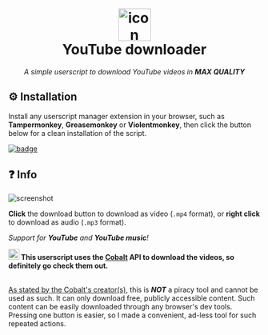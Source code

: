 <h1 align="center">
    <img src="https://raw.githubusercontent.com/madkarmaa/youtube-downloader/main/images/icon.png" alt="icon" style="width: 65px; height: 65px"><br>
    YouTube downloader
</h1>

<p align="center">
    <i>A simple userscript to download YouTube videos in <b>MAX QUALITY</b></i>
</p>

## ⚙️ Installation

Install any userscript manager extension in your browser, such as **Tampermonkey**, **Greasemonkey** or **Violentmonkey**, then click the button below for a clean installation of the script.

[![badge](https://img.shields.io/badge/INSTALL-ff0000?style=for-the-badge&logo=youtube&logoColor=ffffff)](https://raw.githubusercontent.com/madkarmaa/youtube-downloader/main/script.user.js)

## ❓ Info

![screenshot](https://raw.githubusercontent.com/madkarmaa/youtube-downloader/main/images/screenshot.png)

**Click** the download button to download as video (`.mp4` format), or **right click** to download as audio (`.mp3` format).

_Support for **YouTube** and **YouTube music**!_

<b>
    <img src="https://raw.githubusercontent.com/wukko/cobalt/current/src/front/icons/android-chrome-512x512.png" alt="cobalt-icon" width=22>
    This userscript uses the <a href="https://github.com/wukko/cobalt">Cobalt</a> API to download the videos, so definitely go check them out.
</b>
<br>
<br>

[As stated by the Cobalt's creator(s)](https://github.com/wukko/cobalt/tree/current#ethics-and-disclaimer), this is **_NOT_** a piracy tool and cannot be used as such. It can only download free, publicly accessible content. Such content can be easily downloaded through any browser's dev tools. Pressing one button is easier, so I made a convenient, ad-less tool for such repeated actions.
